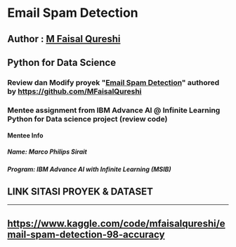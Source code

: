 # Email Spam Detection
## Author : [M Faisal Qureshi](https://github.com/MFaisalQureshi)
## Python for Data Science
### Review dan Modify proyek "[Email Spam Detection](https://www.kaggle.com/code/mfaisalqureshi/email-spam-detection-98-accuracy)" authored by https://github.com/MFaisalQureshi
### Mentee assignment from IBM Advance Al @ Infinite Learning Python for Data science project (review code)
#### Mentee Info
##### Name: Marco Philips Sirait
##### Program: IBM Advance AI with Infinite Learning (MSIB)
## LINK SITASI PROYEK & DATASET
---
https://www.kaggle.com/code/mfaisalqureshi/email-spam-detection-98-accuracy
---
